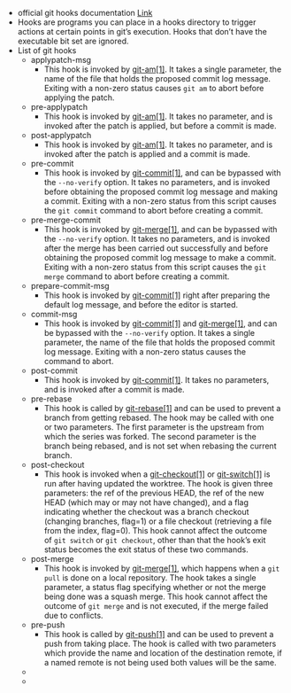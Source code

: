 - official git hooks documentation [Link](https://git-scm.com/docs/githooks)
- Hooks are programs you can place in a hooks directory to trigger actions at certain points in git’s execution. Hooks that don’t have the executable bit set are ignored.
- List of git hooks
	- applypatch-msg
		- This hook is invoked by [git-am[1]](https://git-scm.com/docs/git-am). It takes a single parameter, the name of the file that holds the proposed commit log message. Exiting with a non-zero status causes `git am` to abort before applying the patch.
	- pre-applypatch
		- This hook is invoked by [git-am[1]](https://git-scm.com/docs/git-am). It takes no parameter, and is invoked after the patch is applied, but before a commit is made.
	- post-applypatch
		- This hook is invoked by [git-am[1]](https://git-scm.com/docs/git-am). It takes no parameter, and is invoked after the patch is applied and a commit is made.
	- pre-commit
		- This hook is invoked by [git-commit[1]](https://git-scm.com/docs/git-commit), and can be bypassed with the `--no-verify` option. It takes no parameters, and is invoked before obtaining the proposed commit log message and making a commit. Exiting with a non-zero status from this script causes the `git commit` command to abort before creating a commit.
	- pre-merge-commit
		- This hook is invoked by [git-merge[1]](https://git-scm.com/docs/git-merge), and can be bypassed with the `--no-verify` option. It takes no parameters, and is invoked after the merge has been carried out successfully and before obtaining the proposed commit log message to make a commit. Exiting with a non-zero status from this script causes the `git merge` command to abort before creating a commit.
	- prepare-commit-msg
		- This hook is invoked by [git-commit[1]](https://git-scm.com/docs/git-commit) right after preparing the default log message, and before the editor is started.
	- commit-msg
		- This hook is invoked by [git-commit[1]](https://git-scm.com/docs/git-commit) and [git-merge[1]](https://git-scm.com/docs/git-merge), and can be bypassed with the `--no-verify` option. It takes a single parameter, the name of the file that holds the proposed commit log message. Exiting with a non-zero status causes the command to abort.
	- post-commit
		- This hook is invoked by [git-commit[1]](https://git-scm.com/docs/git-commit). It takes no parameters, and is invoked after a commit is made.
	- pre-rebase
		- This hook is called by [git-rebase[1]](https://git-scm.com/docs/git-rebase) and can be used to prevent a branch from getting rebased. The hook may be called with one or two parameters. The first parameter is the upstream from which the series was forked. The second parameter is the branch being rebased, and is not set when rebasing the current branch.
	- post-checkout
		- This hook is invoked when a [git-checkout[1]](https://git-scm.com/docs/git-checkout) or [git-switch[1]](https://git-scm.com/docs/git-switch) is run after having updated the worktree. The hook is given three parameters: the ref of the previous HEAD, the ref of the new HEAD (which may or may not have changed), and a flag indicating whether the checkout was a branch checkout (changing branches, flag=1) or a file checkout (retrieving a file from the index, flag=0). This hook cannot affect the outcome of `git switch` or `git checkout`, other than that the hook’s exit status becomes the exit status of these two commands.
	- post-merge
		- This hook is invoked by [git-merge[1]](https://git-scm.com/docs/git-merge), which happens when a `git pull` is done on a local repository. The hook takes a single parameter, a status flag specifying whether or not the merge being done was a squash merge. This hook cannot affect the outcome of `git merge` and is not executed, if the merge failed due to conflicts.
	- pre-push
		- This hook is called by [git-push[1]](https://git-scm.com/docs/git-push) and can be used to prevent a push from taking place. The hook is called with two parameters which provide the name and location of the destination remote, if a named remote is not being used both values will be the same.
	-
	-
